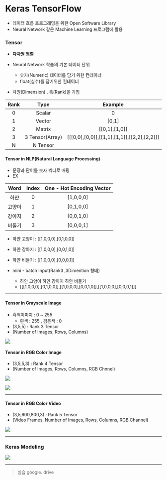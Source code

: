 # Keras TensorFlow

* 데이터 흐름 프로그래밍을 위한 Open Software Library
* Neural Network 같은 Machine Learning 프로그램에 활용

### Tensor

* **다차원 행렬**
* Neural Network 학습의 기본 데이터 단위
  * 숫자(Numeric) 데이터를 담기 위한 컨테이너
  * float(실수)를 담기위한 컨테이너

* 차원(Dimension) , 축(Rank)을 가짐

| Rank |      Type       |                   Example                   |
| :--: | :-------------: | :-----------------------------------------: |
|  0   |     Scalar      |                      0                      |
|  1   |     Vector      |                    [0,1]                    |
|  2   |     Matrix      |                [[0,1],[1,0]]                |
|  3   | 3 Tensor(Array) | [[[0,0],[0,0]],[[1,1],[1,1]],[[2,2],[2,2]]] |
|  N   |    N Tensor     |                                             |



#### Tensor in NLP(Natural Language Processing)

* 문장과 단어를 숫자 벡터로 매핑
* EX

|  Word  | Index | One - Hot Encoding Vector |
| :----: | :---: | :-----------------------: |
|  하얀  |   0   |         [1,0,0,0]         |
| 고양이 |   1   |         [0,1,0,0]         |
| 강아지 |   2   |         [0,0,1,0]         |
| 비둘기 |   3   |         [0,0,0,1]         |

* 하얀 고양이 : [[1,0,0,0],[0,1,0,0]]
* 하얀 강아지 : [[1,0,0,0],[0,0,1,0]]
* 하얀 비둘기 : [[1,0,0,0],[0,0,0,1]]

* mini - batch Input(Rank3 ,3Dimention 형태)
  * 하얀 고양이  하얀 강아지  하얀 비둘기
  * [[[1,0,0,0],[0,1,0,0]],[[1,0,0,0],[0,0,1,0]],[[1,0,0,0],[0,0,0,1]]]

---

#### Tensor in Grayscale Image

* 흑백이미지 : 0 ~ 255
  * 흰색 : 255 , 검은색 : 0
* (3,5,5) : Rank 3 Tensor
* (Number of Images, Rows, Columns)

![](C:\Users\samsung\Desktop\grayimg.PNG)

#### Tensor in RGB Color Image

* (3,5,5,3) : Rank 4 Tensor
* (Number of Images, Rows, Columns, RGB Chnnel)

![](C:\Users\samsung\Desktop\rgbimg.PNG)

![](C:\Users\samsung\Desktop\rgb3d.PNG)

---

#### Tensor in RGB Color Video

* (3,5,600,800,3) : Rank 5 Tensor
* (Video Frames, Number of Images, Rows, Columns, RGB Channel)

![](C:\Users\samsung\Desktop\video.PNG)

---

### Keras Modeling

![](C:\Users\samsung\Desktop\modelingkeras.PNG)



---

> 실습 google. drive

